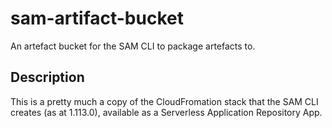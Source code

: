 # sam-artifact-bucket

An artefact bucket for the SAM CLI to package artefacts to.

## Description

This is a pretty much a copy of the CloudFromation stack that the SAM CLI creates (as at 1.113.0), available as a Serverless Application Repository App.
